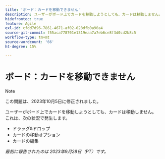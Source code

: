 ```yaml
---
title: 'ボード：カードを移動できません'
description: ユーザーがボード上でカードを移動しようとしても、カードは移動しません。
hidefromtoc: true
feature: Agile
exl-id: cfdd7d96-7861-4671-af02-028dfb0a90a4
source-git-commit: f55aca778701e1319eaa7a7eb6ce8f3d0cd2b8c5
workflow-type: tm+mt
source-wordcount: '66'
ht-degree: 15%

---
```


# ボード：カードを移動できません

>[!NOTE]
>
>この問題は、2023年10月5日に修正されました。

ユーザーがボード上でカードを移動しようとしても、カードは移動しません。 これは、次の状況で発生します。

* ドラッグ&amp;ドロップ
* カードの移動オプション
* カードの編集

_最初に報告されたのは 2023年9月28日（PT）です。_
